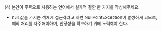 (4) 본인이 주력으로 사용하는 언어에서 설계적 결함 한 가지를 작성해주세요.

- null 값을 가지는 객체에 접근하려고 하면 NullPointException이 발생하게 되므로,
  예외 처리를 자주해야하며, 안정성을 확보하기 위해 노력해야 한다. 
